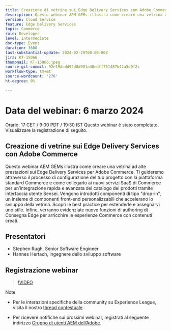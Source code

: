 ```yaml
---
title: Creazione di vetrine sui Edge Delivery Services con Adobe Commerce
description: Questo webinar AEM GEMs illustra come creare una vetrina ad alte prestazioni sui Edge Delivery Services per Adobe Commerce. Ti guideremo attraverso il processo di configurazione del tuo progetto con la piattaforma standard Commerce e come collegarlo ai nuovi servizi SaaS di Commerce per un’integrazione rapida e avanzata del catalogo dei prodotti tramite interfaccia utente Sensei. Vengono introdotti componenti di tipo "drop-in", un insieme di componenti front-end personalizzabili che accelerano lo sviluppo della vetrina. Scopri le best practice per estenderle e assegnarvi uno stile. Infine, verranno evidenziate nuove funzioni di authoring di Consegna Edge per arricchire le esperienze Commerce con contenuti creati.
version: Cloud Service
feature: Edge Delivery Services
topic: Commerce
role: Developer
level: Intermediate
doc-type: Event
duration: 3600
last-substantial-update: 2024-02-29T00:00:00Z
jira: KT-15066
thumbnail: KT-15066.jpeg
source-git-commit: 92e19dbdd92d8d901a48edff751487b42a5d9f2c
workflow-type: tm+mt
source-wordcount: '276'
ht-degree: 0%

---
```


# Data del webinar: 6 marzo 2024

Orario: 17 CET / 9:00 PDT / 19:30 IST Questo webinar è stato completato. Visualizzare la registrazione di seguito.

## Creazione di vetrine sui Edge Delivery Services con Adobe Commerce

Questo webinar AEM GEMs illustra come creare una vetrina ad alte prestazioni sui Edge Delivery Services per Adobe Commerce. Ti guideremo attraverso il processo di configurazione del tuo progetto con la piattaforma standard Commerce e come collegarlo ai nuovi servizi SaaS di Commerce per un’integrazione rapida e avanzata del catalogo dei prodotti tramite interfaccia utente Sensei. Vengono introdotti componenti di tipo &quot;drop-in&quot;, un insieme di componenti front-end personalizzabili che accelerano lo sviluppo della vetrina. Scopri le best practice per estenderle e assegnarvi uno stile. Infine, verranno evidenziate nuove funzioni di authoring di Consegna Edge per arricchire le esperienze Commerce con contenuti creati.

## Presentatori

* Stephen Rugh, Senior Software Engineer
* Hannes Hertach, ingegnere dello sviluppo software

## Registrazione webinar

>[!VIDEO](https://video.tv.adobe.com/v/3427729)

>[!NOTE]
> 
>* Per le interazioni specifiche della community su Experience League, visita il nostro [thread contestuale](https://adobe.ly/48m4dEm).
>
>* Per ricevere notifiche sui prossimi webinar, registrati al seguente indirizzo [Gruppo di utenti AEM dell’Adobe](https://aem-augs.adobe.com/).
